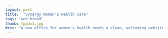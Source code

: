 ```yaml
---
layout: post
title:  "Synergy Women's Health Care"
tags: "web brand"
thumb: fppdx1.jpg
desc: "A new office for women's health needs a clean, welcoming website"
---
```

